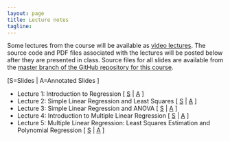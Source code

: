 ```yaml
---
layout: page
title: Lecture notes
tagline: 
---
```


Some lectures from the course will be available as [video lectures](https://umass.echo360.com/ess/portal/section/6c47935b-4969-45f0-8498-904023f6eb3f). The source code and PDF files associated with the lectures will be posted below after they are presented in class. Source files for all slides are available from the [master branch of the GitHub repository for this course](https://github.com/nickreich/stat-modeling-2015).


\[S=Slides \| A=Annotated Slides \]

* Lecture 1: Introduction to Regression \[  [S](../assets/lectures/lecture1-intro-regression/lecture1-intro-regression.pdf) \|  [A](../assets/lectures/lecture1-intro-regression/lecture1-intro-regression-annotated.pdf) \]
* Lecture 2: Simple Linear Regression and Least Squares \[  [S](../assets/lectures/lecture2-slr-basics/lecture2-slr-basics.pdf) \| [A](../assets/lectures/lecture2-slr-basics/lecture2-slr-basics-annotated.pdf)  \]
* Lecture 3: Simple Linear Regression and ANOVA \[ [S](../assets/lectures/lecture3-slr-anova/lecture3-SLR-anova.pdf) \|  [A](../assets/lectures/lecture3-slr-anova/lecture3-SLR-anova-annotated.pdf) \]
* Lecture 4: Introduction to Multiple Linear Regression \[ [S](../assets/lectures/lecture4-mlr-intro/lecture4-mlr-intro.pdf) \|  [A](../assets/lectures/lecture4-mlr-intro/lecture4-mlr-intro-annotated.pdf) \]
* Lecture 5: Multiple Linear Regression: Least Squares Estimation and Polynomial Regression \[ [S](../assets/lectures/lecture5-mlr-estimation-formulation/lecture5-mlr-estimation-formulation.pdf) \|  [A](../assets/lectures/lecture5-mlr-estimation-formulation/lecture5-mlr-estimation-formulation-annotated.pdf)  \]



<!--


 * Class 3: Geometry of regression and least squares \[  [S](../assets/lectures/class3_SLRBasics.pdf) \| [A](../assets/lectures/class3_SLRBasics_annotated.pdf) \]
 * Class 4: Hands-on SLR practice 
 * Class 5: R^2, ANOVA \[  [S](../assets/lectures/class5_SLRwrapup.pdf) \| [A](../assets/lectures/class5_SLRwrapup_annotated.pdf) \]
 * Class 6: Version Control \[  [S](../assets/lectures/class6_versionControl.pdf) \]
 * Class 7: Introduction to Multiple Linear Regression \[  [S](../assets/lectures/class7_MLRintro.pdf) \| [A](../assets/lectures/class7_MLRintro_annotated.pdf) \| [R](../assets/lectures/lungDataModeling.R) \]
 * Class 8: \[cancelled, snow day\]
 * Class 9: MLR: Notation and Estimation \[  [S](../assets/lectures/class9_MLRFormulation.pdf) \]
 * Class 10: MLR: Hat Matrix, Identifiability, Collinearity \[  [S](../assets/lectures/class10_MLRDetails.pdf) \| [A](../assets/lectures/class10_MLRDetails_Annotated.pdf) \]
 * Class 11: MLR: Categorical variables \[  [S](../assets/lectures/class11_MLRCategorical.pdf) \| [A](../assets/lectures/class11_MLRCategorical_Annotated.pdf) \]
 * Class 12: MLR: Inference \[  [S](../assets/lectures/class12_MLRInference.pdf) \| [A](../assets/lectures/class12_MLRInference_Annotated.pdf) \]
 * Class 13: MLR: Inference \[  [S](../assets/lectures/class13_GlobalTests.pdf) \| [A](../assets/lectures/class13_GlobalTests_Annotated.pdf)  \| [R](../assets/lectures/class13_globalTests.Rmd) \| [lab](../assets/lectures/class13_globalTests.html) \] 
 * Class 14: MLR: Simulation and Resampling Inference \[  [S](../assets/lectures/class14_MLRbootstrap.pdf) \| [A](../assets/lectures/class14_MLRbootstrap_Annotated.pdf)  \| [R](../assets/lectures/class14_permutationLab.Rmd) \| [lab](../assets/lectures/class14_permutationLab.html) \] 
 * Class 15: MLR: Regression Diagnostics and Residual Plots \[ [R](../assets/lectures/class15_residualPlots.R) \] 
 * [spring break]
 * Class 16: MLR: More on diagnostics, confidence intervals \[  [S](../assets/lectures/class16_MLRDiagnostics.pdf) \| [A](../assets/lectures/class16_MLRDiagnostics_Annotated.pdf)  \] 
 * Class 17: MLR: Model selection \[  [S](../assets/lectures/class17_MLRSelections.pdf) \| [A](../assets/lectures/class17_MLRSelections_Annotated.pdf) \| [R](../assets/lectures/fev_analysis.R) \] 
 * Class 18: Interaction models and variable transformation  \[  [S](../assets/lectures/class18_MLRInteractions.pdf) \| [A](../assets/lectures/class18_MLRInteractions_Annotated.pdf)  \] 
 * Class 19: Spline models \[  [S](../assets/lectures/class19_Splines.pdf) \| [A](../assets/lectures/class19_Splines_Annotated.pdf)  \] 
 * Class 20: Generalized Linear Models and Logistic Regression \[  [S](../assets/lectures/class20_GLMlogistic.pdf) \| [A](../assets/lectures/class20_GLMlogistic_Annotated.pdf)  \] 
 * Class 21: Logistic Regression competition \[ [lab](../assets/lectures/titanic.html) \]
 * Class 22: Longitudinal Data Analysis \[  [S](../assets/lectures/class22_LDA.pdf) \| [A](../assets/lectures/class22_LDA_Annotated.pdf)  \] 
 * Class 23: Longitudinal Data Analysis (continued)
 * Class 24: Project prep
 * Classes 25-26: Project presentations

-->